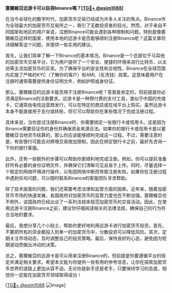 **塞爾維亞远游卡可以註冊binance嗎？[[TG💪+ @esim1088](https://t.me/s/esim1088)]**

在当今全球化的数字时代，加密货币交易已经成为许多人关注的焦点。Binance作为全球最大的加密货币交易所之一，吸引了无数投资者的目光。然而，对于来自不同国家和地区的用户来说，注册Binance可能会遇到各种限制和问题。特别是像塞爾維亞这样的国家，使用本地的远游卡是否能够顺利注册Binance呢？这篇文章将详细解答这个问题，并提供一些实用的建议。

首先，让我们简单了解一下Binance的基本情况。Binance是一个总部位于马耳他的加密货币交易平台，它为用户提供了一个安全、便捷的环境来进行比特币、以太坊等主流加密货币的买卖。为了确保平台的安全性和合规性，Binance在全球范围内实施了严格的KYC（了解你的客户）和AML（反洗钱）政策。这意味着用户在注册时通常需要提供身份证明文件，例如护照或身份证。

那么，塞爾維亞的远游卡能否用于注册Binance呢？答案是肯定的，但前提是你必须满足Binance的注册要求。远游卡是一种预付费的支付工具，类似于中国的充值卡。它通常由电信运营商发行，可以在特定的商店或在线平台上购买。虽然远游卡本身不能直接用于支付或转账，但它可以帮助你在某些情况下完成注册过程。

具体来说，当你尝试注册Binance时，你需要绑定一张银行卡或信用卡。这是因为Binance需要验证你的身份并确保资金来源合法。如果你的银行卡或信用卡是以塞爾維亞当地货币结算的，那么你应该能够顺利完成这一过程。不过，需要注意的是，有些银行可能会对跨境交易施加限制，因此在绑定银行卡之前，最好先咨询一下你的银行客服。

此外，还有一些额外的步骤可以帮助你更顺利地完成注册。例如，你可以提前准备好所有必要的身份证明文件，并确保它们清晰可见且易于上传。同时，尽量选择一个稳定的网络环境进行操作，以免因网络中断而导致注册失败。如果你在注册过程中遇到任何问题，可以随时联系Binance的客服团队寻求帮助。

除了技术层面的问题，我们还需要考虑法律和监管方面的因素。近年来，随着加密货币市场的快速发展，各国政府对加密货币的监管力度也在不断加强。塞爾維亞也不例外，该国政府已经出台了一系列法规来规范加密货币的交易活动。因此，在使用远游卡注册Binance之前，建议你仔细阅读相关的法律法规，确保自己的行为符合当地的要求。

最后，我想分享几个小贴士，帮助你更好地利用远游卡进行加密货币投资。首先，不要把所有的资金都投入到单一的加密货币中，分散投资可以降低风险。其次，定期关注市场动态，及时调整自己的投资策略。最后，保持良好的心态，避免因为短期波动而做出冲动的决策。

总之，塞爾維亞的远游卡是可以用来注册Binance的，但前提是你要遵循平台的规定并满足相关要求。希望本文能为你提供一些有用的参考信息，让你在探索加密货币世界的道路上更加从容不迫。无论你是新手还是老手，只要保持学习的态度，相信你一定能在加密货币领域取得成功！

[[TG💪+ @esim1088](https://t.me/s/esim1088) ![Image](https://i.postimg.cc/4NQfJmqS/Snipaste-2025-05-13-00-14-12.png)]